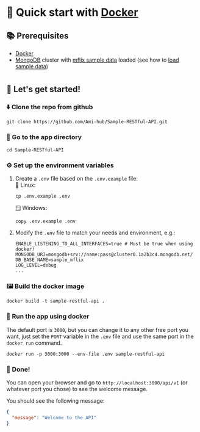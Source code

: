 # 🐳 Quick start with [Docker](https://www.docker.com/)

## 📚 Prerequisites

- [Docker](https://www.docker.com/)
- [MongoDB](https://www.mongodb.com/) cluster with [mflix sample data](https://www.mongodb.com/docs/atlas/sample-data/sample-mflix/) loaded (see how to [load sample data](https://www.mongodb.com/docs/guides/atlas/sample-data/))

#

## 🚀 Let's get started!

### ⬇️ Clone the repo from github

```
git clone https://github.com/Ami-hub/Sample-RESTful-API.git
```

### 🚗 Go to the app directory

```
cd Sample-RESTful-API
```

### ⚙️ Set up the environment variables

1. Create a `.env` file based on the `.env.example` file:  
   🐧 Linux:

   ```
   cp .env.example .env
   ```

   🪟 Windows:

   ```
   copy .env.example .env
   ```

2. Modify the `.env` file to match your needs and environment, e.g.:

   ```env
   ENABLE_LISTENING_TO_ALL_INTERFACES=true # Must be true when using docker!
   MONGODB_URI=mongodb+srv://name:pass@cluster0.1a2b3c4.mongodb.net/
   DB_BASE_NAME=sample_mflix
   LOG_LEVEL=debug
   ...
   ```

### 🖼️ Build the docker image

```
docker build -t sample-restful-api .
```

### 👟 Run the app using docker

The default port is `3000`, but you can change it to any other free port you want, just set the `PORT` variable in the `.env` file and use the same port in the `docker run` command.

```
docker run -p 3000:3000 --env-file .env sample-restful-api
```

### 🎉 Done!

You can open your browser and go to `http://localhost:3000/api/v1` (or whatever port you chose) to see the welcome message.

You should see the following message:

```json
{
  "message": "Welcome to the API"
}
```
